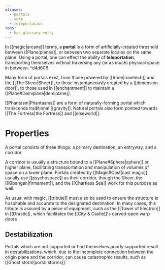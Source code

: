 ```yaml
---
aliases:
  - portals
  - warp
  - teleportation
tags:
  - has_glossary_entry
---
```


In [[magic|arcane]] terms, a **portal** is a form of artificially-created threshold between [[Plane|planes]], or between two separate locales on the same plane. Using a portal, one can effect the ability of **teleportation**, transporting themselves without traversing any (or as much) physical space in between.  ^d4d606

Many form of portals exist, from those powered by [[Rune|runetech]] and the [[The Sheer|Sheer]], to those instantaneously created by a [[dimension door]], to those used in [[enchantment]] to maintain a [[Plane#Demiplane|demiplane]]. 

[[Phantasm|Phantasms]] are a form of naturally-forming portal which transcends traditional [[gravity]]. Natural portals also form pointed towards [[The Fortress|the Fortress]] and [[elseworld]].

# Properties
A portal consists of three things: a primary destination, an entryway, and a corridor. 

A corridor is usually a structure bound to a [[Plane#Sphere|sphere]] or higher plane, facilitating transportation and manipulation of volumes of space on a lower plane. Portals created by [[Magic#Cast|cast magic]] usually use [[psychospace]] as their corridor, though the Sheer, the [[Kibangan|firmament]], and the [[Chartless Sea]] work for this purpose as well. 

As usual with magic, [[tribute]] must also be used to ensure the structure is hospitable and accurate to the designated destination. In many cases, this tribute is assured by a piece of equipment, such as the [[Tower of Electron]] in [[Drastic]], which facilitates the [[City & Castle]]'s carved-open warp doors

## Destabilization
Portals which are not supported or find themselves poorly supported result in destabilizations, which, due to the incomplete connection between the origin plane and the corridor, can cause catastrophic results, such as [[Ghost storm|portal storms]].